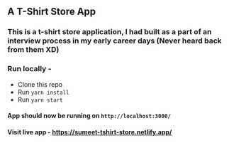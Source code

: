 ## A T-Shirt Store App

### This is a t-shirt store application, I had built as a part of an interview process in my early career days (Never heard back from them XD)

### Run locally -

- Clone this repo
- Run `yarn install`
- Run `yarn start`

#### App should now be running on `http://localhost:3000/`

#### Visit live app - https://sumeet-tshirt-store.netlify.app/
